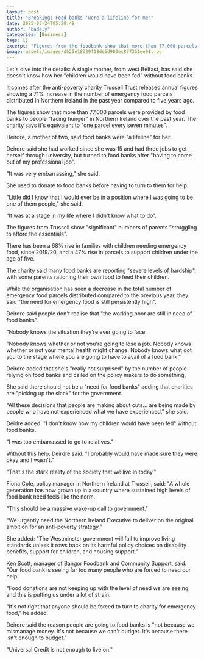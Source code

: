 ```yaml
---
layout: post
title: "Breaking: Food banks 'were a lifeline for me'"
date: 2025-05-24T05:28:48
author: "badely"
categories: [Business]
tags: []
excerpt: "Figures from the foodbank show that more than 77,000 parcels were distributed in NI over the past year."
image: assets/images/d525e18329f08de5d909ec877361ee91.jpg
---
```


Let's dive into the details: A single mother, from west Belfast, has said she doesn't know how her "children would have been fed" without food banks.

It comes after the anti-poverty charity Trussell Trust released annual figures showing a 71% increase in the number of emergency food parcels distributed in Northern Ireland in the past year compared to five years ago.

The figures show that more than 77,000 parcels were provided by food banks to people "facing hunger" in Northern Ireland over the past year. The charity says it's equivalent to "one parcel every seven minutes".

Deirdre, a mother of two, said food banks were "a lifeline" for her.

Deirdre said she had worked since she was 15 and had three jobs to get herself through university, but turned to food banks after "having to come out of my professional job".

"It was very embarrassing," she said.

She used to donate to food banks before having to turn to them for help.

"Little did I know that I would ever be in a position where I was going to be one of them people," she said.

"It was at a stage in my life where I didn't know what to do".

The figures from Trussell show "significant" numbers of parents "struggling to afford the essentials".

There has been a 68% rise in families with children needing emergency food, since 2019/20, and a 47% rise in parcels to support children under the age of five.

The charity said many food banks are reporting "severe levels of hardship", with some parents rationing their own food to feed their children.

While the organisation has seen a decrease in the total number of emergency food parcels distributed compared to the previous year, they said "the need for emergency food is still persistently high".

Deirdre said people don't realise that "the working poor are still in need of food banks".

"Nobody knows the situation they're ever going to face.

"Nobody knows whether or not you're going to lose a job. Nobody knows whether or not your mental health might change. Nobody knows what got you to the stage where you are going to have to avail of a food bank."

Deirdre added that she's "really not surprised" by the number of people relying on food banks and called on the policy makers to do something.

She said there should not be a "need for food banks" adding that charities are "picking up the slack" for the government.

"All these decisions that people are making about cuts... are being made by people who have not experienced what we have experienced," she said.

Deidre added: "I don't know how my children would have been fed" without food banks.

"I was too embarrassed to go to relatives."

Without this help, Deirdre said: "I probably would have made sure they were okay and I wasn't."

"That's the stark reality of the society that we live in today."

Fiona Cole, policy manager in Northern Ireland at Trussell, said: "A whole generation has now grown up in a country where sustained high levels of food bank need feels like the norm. 

"This should be a massive wake-up call to government."

"We urgently need the Northern Ireland Executive to deliver on the original ambition for an anti-poverty strategy."

She added: "The Westminster government will fail to improve living standards unless it rows back on its harmful policy choices on disability benefits, support for children, and housing support."

Ken Scott, manager of Bangor Foodbank and Community Support, said: "Our food bank is seeing far too many people who are forced to need our help.

"Food donations are not keeping up with the level of need we are seeing, and this is putting us under a lot of strain.

"It's not right that anyone should be forced to turn to charity for emergency food," he added.

Deirdre said the reason people are going to food banks is "not because we mismanage money. It's not because we can't budget. It's because there isn't enough to budget."

"Universal Credit is not enough to live on."

